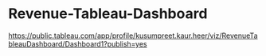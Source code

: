 # Revenue-Tableau-Dashboard

https://public.tableau.com/app/profile/kusumpreet.kaur.heer/viz/RevenueTableauDashboard/Dashboard1?publish=yes
